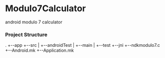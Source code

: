 # Modulo7Calculator
android modulo 7 calculator

### Project Structure

.
+--app
  +--src
  |   +--androidTest
  |   +--main
  |   +--test
  +--jni
      +--ndkmodulo7.c
      +--Android.mk
      +--Application.mk
